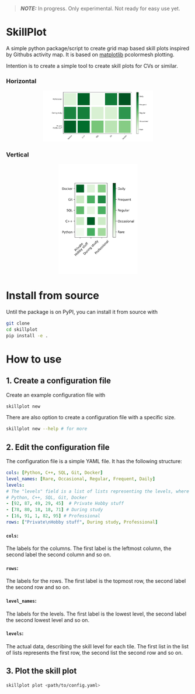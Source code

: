 > **_NOTE:_**  In progress. Only experimental. Not ready for easy use yet.

# SkillPlot
A simple python package/script to create grid map based skill plots inspired by Githubs activity map. It is based on [matplotlib](https://matplotlib.org/) pcolormesh plotting.

Intention is to create a simple tool to create skill plots for CVs or similar.

### Horizontal
<p align="center">
  <img src="docs/skillplot.png" width=300/>
</p>

### Vertical
<p align="center">
  <img src="docs/skillplot_v.png" height=300/>
</p>

# Install from source
Until the package is on PyPI, you can install it from source with
```bash
git clone
cd skillplot
pip install -e .
```

# How to use
## 1. Create a configuration file
Create an example configuration file with
```bash
skillplot new
```
There are also option to create a configuration file with a specific size.
```bash
skillplot new --help # for more
```
## 2. Edit the configuration file
The configuration file is a simple YAML file. It has the following structure:
```yaml
cols: [Python, C++, SQL, Git, Docker]
level_names: [Rare, Occasional, Regular, Frequent, Daily]
levels:
# The "levels" field is a list of lists representing the levels, where each list represents a row in the plot.
# Python, C++, SQL, Git, Docker
- [92, 87, 49, 29, 45]  # Private Hobby stuff
- [78, 80, 18, 18, 71] # During study
- [16, 91, 1, 82, 95] # Professional
rows: ["Private\nHobby stuff", During study, Professional]
```
#### `cols`:
The labels for the columns. The first label is the leftmost column, the second label the second column and so on.
#### `rows`:
The labels for the rows. The first label is the topmost row, the second label the second row and so on.
#### `level_names`:
The labels for the levels. The first label is the lowest level, the second label the second lowest level and so on.
#### `levels`:
The actual data, describing the skill level for each tile. The first list in the list of lists represents the first row, the second list the second row and so on.
 
## 3. Plot the skill plot
```bash
skillplot plot <path/to/config.yaml>
```
